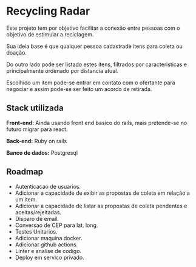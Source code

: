 
# Recycling Radar

Este projeto tem por objetivo facilitar a conexão entre pessoas com o objetivo de estimular a reciclagem.

Sua ideia base é que qualquer pessoa cadastrade itens para coleta ou doação.

Do outro lado pode ser listado estes itens, filtrados por caracteristicas e principalmente ordenado por distancia atual.

Escolhido um item pode-se entrar em contato com o ofertante para negociar e assim pode-se ser feito um acordo de retirada.


## Stack utilizada

**Front-end:** Ainda usando front end basico do rails, mais pretende-se no futuro migrar para react.

**Back-end:** Ruby on rails

**Banco de dados:** Postgresql


## Roadmap

- Autenticacao de usuarios.
- Adicionar a capacidade de exibir as propostas de coleta em relação a um item.
- Adicionar a capacidade de listar as propostas de coleta pendentes e aceitas/rejeitadas.
- Disparo de email.
- Conversao de CEP para lat. long.
- Testes Unitarios.
- Adicionar maquina docker.
- Adicionar github actions.
- Linter e analise de codigo.
- Deploy em servico privado.
